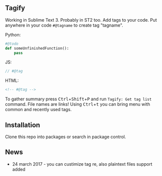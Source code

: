 ## Tagify
Working in Sublime Text 3. Probably in ST2 too.
Add tags to your code.
Put anywhere in your code `#@tagname` to create tag "tagname".

Python:
```python
#@todo
def someUnfinishedFunction():
    pass
```

JS:
```javaScript
// #@tag
```

HTML:
```html
<!-- #@tag -->
```

To gather summary press <kbd>Ctrl</kbd>+<kbd>Shift</kbd>+<kbd>P</kbd> and run `Tagify: Get tag list` command. File names are links!
Using <kbd>Ctrl</kbd>+<kbd>t</kbd> you can bring menu with common and recently used tags.

## Installation
Clone this repo into packages or search in package control.

## News
- 24 march 2017 - you can custimize tag re, also plaintext files support added
